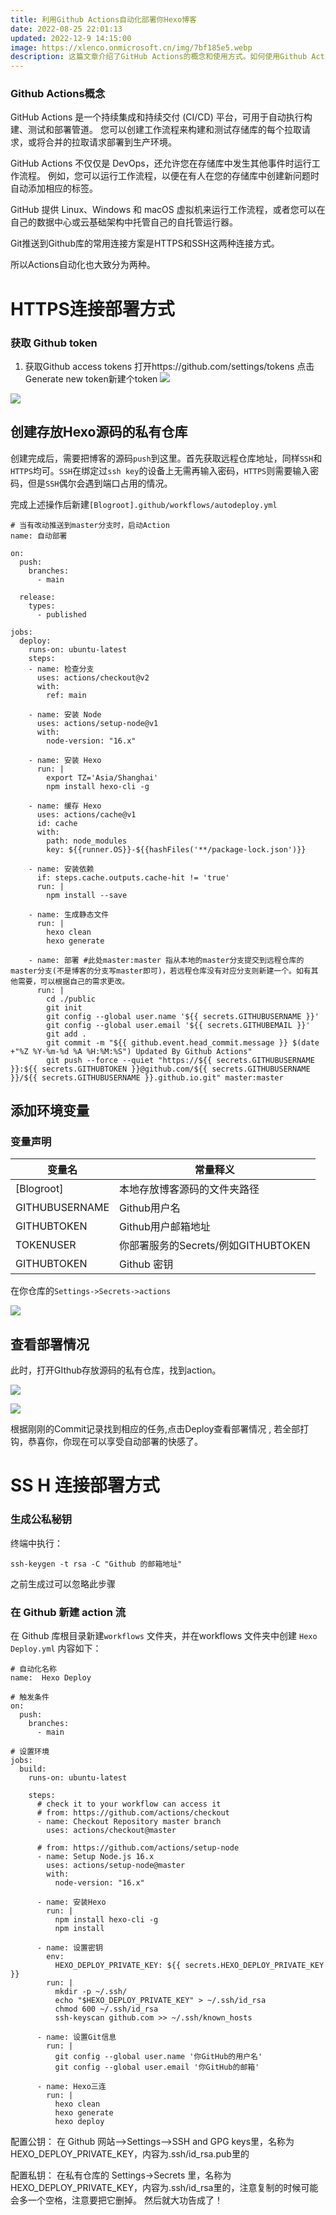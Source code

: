```yaml
---
title: 利用Github Actions自动化部署你Hexo博客
date: 2022-08-25 22:01:13
updated: 2022-12-9 14:15:00
image: https://xlenco.onmicrosoft.cn/img/7bf185e5.webp
description: 这篇文章介绍了GitHub Actions的概念和使用方式。如何使用Github Actions自动化部署Hexo博客
---
```

### Github Actions概念

GitHub Actions 是一个持续集成和持续交付 (CI/CD) 平台，可用于自动执行构建、测试和部署管道。 您可以创建工作流程来构建和测试存储库的每个拉取请求，或将合并的拉取请求部署到生产环境。

GitHub Actions 不仅仅是 DevOps，还允许您在存储库中发生其他事件时运行工作流程。 例如，您可以运行工作流程，以便在有人在您的存储库中创建新问题时自动添加相应的标签。

GitHub 提供 Linux、Windows 和 macOS 虚拟机来运行工作流程，或者您可以在自己的数据中心或云基础架构中托管自己的自托管运行器。

Git推送到Github库的常用连接方案是HTTPS和SSH这两种连接方式。

所以Actions自动化也大致分为两种。

# HTTPS连接部署方式

### 获取 Github token

1. 获取Github access tokens
打开https://github.com/settings/tokens
点击Generate new token新建个token
![](https://cdn-ak.f.st-hatena.com/images/fotolife/x/xlenco/20240621/20240621085318.jpg)

![](https://cdn-ak.f.st-hatena.com/images/fotolife/x/xlenco/20240621/20240621085431.jpg)

## 创建存放Hexo源码的私有仓库

创建完成后，需要把博客的源码`push`到这里。首先获取远程仓库地址，同样`SSH`和`HTTPS`均可。`SSH`在绑定过`ssh key`的设备上无需再输入密码，`HTTPS`则需要输入密码，但是`SSH`偶尔会遇到端口占用的情况。

完成上述操作后新建`[Blogroot].github/workflows/autodeploy.yml`

```
# 当有改动推送到master分支时，启动Action
name: 自动部署

on:
  push:
    branches:
      - main 

  release:
    types:
      - published

jobs:
  deploy:
    runs-on: ubuntu-latest
    steps:
    - name: 检查分支
      uses: actions/checkout@v2
      with:
        ref: main

    - name: 安装 Node
      uses: actions/setup-node@v1
      with:
        node-version: "16.x"

    - name: 安装 Hexo
      run: |
        export TZ='Asia/Shanghai'
        npm install hexo-cli -g

    - name: 缓存 Hexo
      uses: actions/cache@v1
      id: cache
      with:
        path: node_modules
        key: ${{runner.OS}}-${{hashFiles('**/package-lock.json')}}

    - name: 安装依赖
      if: steps.cache.outputs.cache-hit != 'true'
      run: |
        npm install --save

    - name: 生成静态文件
      run: |
        hexo clean
        hexo generate

    - name: 部署 #此处master:master 指从本地的master分支提交到远程仓库的master分支(不是博客的分支写master即可)，若远程仓库没有对应分支则新建一个。如有其他需要，可以根据自己的需求更改。
      run: |
        cd ./public
        git init
        git config --global user.name '${{ secrets.GITHUBUSERNAME }}'
        git config --global user.email '${{ secrets.GITHUBEMAIL }}'
        git add .
        git commit -m "${{ github.event.head_commit.message }} $(date +"%Z %Y-%m-%d %A %H:%M:%S") Updated By Github Actions"
        git push --force --quiet "https://${{ secrets.GITHUBUSERNAME }}:${{ secrets.GITHUBTOKEN }}@github.com/${{ secrets.GITHUBUSERNAME }}/${{ secrets.GITHUBUSERNAME }}.github.io.git" master:master
```

## 添加环境变量

### 变量声明
| 变量名 | 常量释义 |
| --- | --- |
| [Blogroot] | 本地存放博客源码的文件夹路径 |
| GITHUBUSERNAME | Github用户名 |
| GITHUBTOKEN | Github用户邮箱地址 |
| TOKENUSER | 你部署服务的Secrets/例如GITHUBTOKEN |
| GITHUBTOKEN | Github 密钥 |


在你仓库的`Settings->Secrets->actions`

![](https://cdn-ak.f.st-hatena.com/images/fotolife/x/xlenco/20240621/20240621085424.jpg)

## 查看部署情况

此时，打开GIthub存放源码的私有仓库，找到action。

![](https://cdn-ak.f.st-hatena.com/images/fotolife/x/xlenco/20240621/20240621085418.jpg)

![](https://cdn-ak.f.st-hatena.com/images/fotolife/x/xlenco/20240621/20240621085428.jpg)

根据刚刚的Commit记录找到相应的任务,点击Deploy查看部署情况 , 若全部打钩，恭喜你，你现在可以享受自动部署的快感了。

# SS H 连接部署方式

### 生成公私秘钥

终端中执行：

```
ssh-keygen -t rsa -C "Github 的邮箱地址"
```

之前生成过可以忽略此步骤

### 在 Github 新建 action 流

在 Github 库根目录新建`workflows` 文件夹，并在workflows 文件夹中创建 `Hexo Deploy.yml`
内容如下：

```
# 自动化名称
name:  Hexo Deploy

# 触发条件
on:
  push:
    branches:
      - main

# 设置环境
jobs:
  build:
    runs-on: ubuntu-latest

    steps:
      # check it to your workflow can access it
      # from: https://github.com/actions/checkout
      - name: Checkout Repository master branch
        uses: actions/checkout@master

      # from: https://github.com/actions/setup-node
      - name: Setup Node.js 16.x
        uses: actions/setup-node@master
        with:
          node-version: "16.x"

      - name: 安装Hexo
        run: |
          npm install hexo-cli -g
          npm install

      - name: 设置密钥
        env:
          HEXO_DEPLOY_PRIVATE_KEY: ${{ secrets.HEXO_DEPLOY_PRIVATE_KEY }}
        run: |
          mkdir -p ~/.ssh/
          echo "$HEXO_DEPLOY_PRIVATE_KEY" > ~/.ssh/id_rsa 
          chmod 600 ~/.ssh/id_rsa
          ssh-keyscan github.com >> ~/.ssh/known_hosts  

      - name: 设置Git信息
        run: |
          git config --global user.name '你GitHub的用户名' 
          git config --global user.email '你GitHub的邮箱'      

      - name: Hexo三连
        run: |
          hexo clean
          hexo generate 
          hexo deploy
```

配置公钥： 在 Github 网站–>Settings–>SSH and GPG keys里，名称为HEXO_DEPLOY_PRIVATE_KEY，内容为.ssh/id_rsa.pub里的

配置私钥： 在私有仓库的 Settings->Secrets 里，名称为HEXO_DEPLOY_PRIVATE_KEY，内容为.ssh/id_rsa里的，注意复制的时候可能会多一个空格，注意要把它删掉。
然后就大功告成了！
